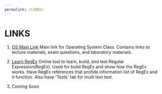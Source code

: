```yaml
---
permalink: /LINKS/
---
```


# **LINKS**

1. [OS Main Link](https://os.vlsm.org/)
Main link for Operating System Class.
Contains links to lecture materials, exam questions, and laboratory materials.

2. [ Learn RegEx](https://regexr.com/)
Online tool to learn, build, and test Regular Expression(RegEx).
Used for build RegEx and show how the RegEx works.
Have RegEx references that profide information list of RegEx and it function.
Also have 'Tests' tab for multi text test.

3. Coming Soon
